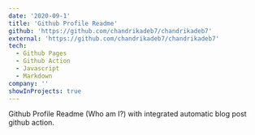 ```yaml
---
date: '2020-09-1'
title: 'Github Profile Readme'
github: 'https://github.com/chandrikadeb7/chandrikadeb7'
external: 'https://github.com/chandrikadeb7/chandrikadeb7'
tech:
  - Github Pages
  - Github Action
  - Javascript
  - Markdown
company: ''
showInProjects: true
---
```


Github Profile Readme (Who am I?) with integrated automatic blog post github action.
